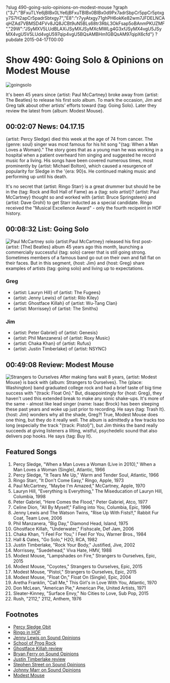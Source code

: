?slug 490-going-solo-opinions-on-modest-mouse
?graph {"3J":"BFxuTLYe6jBIBx0LYe6jBFxuTBIBx0BIBx0d9Px7adrSbpCr5ppCr5ptxgy7S7H2apCr5padrSbtxgy7","E8":"r7yyAtxgy71ghPH6okKe82wm7JFDELNCAqHZAd7VBMSD4FVv8JQ8JCBt9uN5BLs68tr3RbL3OkFsap5oBAnmPKUZMF","29W":"JSyMXV5LUdBLAXiJSyMXJSyMXcMWLg4G3xfJSyMX4vgU5JSyMX4vgU5V5LUd4vgU597qip4vgU5BQsAMBHm1GBQsAM97qipX6cfd"}
?pubdate 2015-04-17T00:00

# Show 490: Going Solo & Opinions on Modest Mouse

![goingsolo](//static.soundopinions.org/images/2015/goingsolo_web.jpg)

It's been 45 years since {artist: Paul McCartney} broke away from {artist: The Beatles} to release his first solo album. To mark the occasion, Jim and Greg talk about other artists' efforts toward {tag: Going Solo}. Later they review the latest from {album: Modest Mouse}.

## 00:02:07 News: 04.17.15
{artist: Percy Sledge} died this week at the age of 74 from cancer. The {genre: soul} singer was most famous for his hit song "{tag: When a Man Loves a Woman}." The story goes that as a young man he was working in a hospital when a patient overheard him singing and suggested he record music for a living. His songs have been covered numerous times, most prominently by {artist: Michael Bolton}, which caused a resurgence of popularity for Sledge in the '{era: 90}s. He continued making music and performing up until his death.

It's no secret that {artist: Ringo Starr} is a great drummer but should he be in the {tag: Rock and Roll Hall of Fame} as a {tag: solo artist}? {artist: Paul McCartney} thought so and worked with {artist: Bruce Springsteen} and {artist: Dave Grohl} to get Starr inducted as a special candidate. Ringo received the "Musical Excellence Award" - only the fourth recipeint in HOF history.


## 00:08:32 List: Going Solo 
![Paul McCartney solo](//static.soundopinions.org/images/2015/paulquits.jpg)
{artist:Paul McCartney} released his first post-{artist: [The] Beatles} album 45 years ago this month, launching a commercially successful {tag: solo} career that is still going strong. Sometimes members of a famous band go out on their own and fall flat on their faces. But in this segment, {host: Jim} and {host: Greg} share examples of artists {tag: going solo} and living up to expectations.

### Greg 
- {artist: Lauryn Hill} of {artist: The Fugees}
- {artist: Jenny Lewis} of {artist: Rilo Kiley}
- {artist: Ghostface Killah} of {artist: Wu-Tang Clan}
- {artist: Morrissey} of {artist: The Smiths}

### Jim
- {artist: Peter Gabriel} of {artist: Genesis}
- {artist: Phil Manzanera} of {artist: Roxy Music}
- {artist: Chaka Khan} of {artist: Rufus}
- {artist: Justin Timberlake} of {artist: NSYNC}

## 00:49:08 Review: Modest Mouse
![Strangers to Ourselves](http://assets.rollingstone.com/assets/2015/media/188312/_original/1425920120/1035x1035-MI0003830238.jpg "467112/949625576")
After making fans wait 8 years, {artist: Modest Mouse} is back with {album: Strangers to Ourselves}. The {place: Washington} band graduated college rock and had a brief taste of big time success with "{track: Float On}." But, disappointingly for {host: Greg}, they haven't used this extended break to make any sonic shake-ups. It's more of the same - almost like lead singer {name: Isaac Brock} has been sleeping these past years and woke up just prior to recording. He says {tag: Trash It}. {host: Jim} wonders why all the shade, Greg?! True, Modest Mouse does one thing, but they do it really well. The album is admittedly a few tracks too long (especially the track "{track: Pistol}"), but Jim thinks the band really succeeds at giving listeners a lilting, wistful, psychedelic sound that also delivers pop hooks. He says {tag: Buy It}.



## Featured Songs
1. Percy Sledge, "When a Man Loves a Woman (Live in 2010)," When a Man Loves a Woman (Single), Atlantic, 1966 
1. Percy Sledge, "It Tears Me Up," Warm and Tender Soul, Atlantic, 1966 
1. Ringo Starr, "It Don't Come Easy," Ringo, Apple, 1973
1. Paul McCartney, "Maybe I'm Amazed," McCartney, Apple, 1970 
1. Lauryn Hill, "Everything is Everything," The Miseducation of Lauryn Hill, Columbia, 1998 
1. Peter Gabriel, "Here Comes the Flood," Peter Gabriel, Atco, 1977 
1. Celine Dion, "All By Myself," Falling into You, Columbia, Epic, 1996 
1. Jenny Lewis and The Watson Twins, "Rise Up With Fists!!," Rabbit Fur Coat, Team Love, 2006 
1. Phil Manzanera, "Big Day," Diamond Head, Island, 1975 
1. Ghostface Killah, "Underwater," Fishscale, Def Jam, 2006 
1. Chaka Khan, "I Feel For You," I Feel For You, Warner Bros., 1984 
1. Hall & Oates, "Go Solo," H2O, RCA, 1982 
1. Justin Timberlake, "Rock Your Body," Justified, Jive, 2002 
1. Morrissey, "Suedehead," Viva Hate, HMV, 1988 
1. Modest Mouse, "Lampshades on Fire," Strangers to Ourselves, Epic, 2015 
1. Modest Mouse, "Coyotes," Strangers to Ourselves, Epic, 2015 
1. Modest Mouse, "Pistol," Strangers to Ourselves, Epic, 2015 
1. Modest Mouse, "Float On," Float On (Single), Epic, 2004 
1. Aretha Franklin, "Call Me," This Girl's in Love With You, Atlantic, 1970 
1. Don McLean, "American Pie," American Pie, United Artists, 1971 
1. Sleater-Kinney, "Surface Envy," No Cities to Love, Sub Pop, 2015 
1. Rush, "2112," 2112, Anthem, 1976 


## Footnotes
- [Percy Sledge Obit](http://www.nytimes.com/2015/04/15/arts/music/percy-sledge-who-sang-when-a-man-loves-a-woman-dies-at-74.html)
- [Ringo in HOF](http://www.ctvnews.ca/entertainment/ringo-starr-to-become-last-beatle-to-be-inducted-into-rock-hall-of-fame-1.2324489)
- [Jenny Lewis on Sound Opinions](/show/19/)
- [School of Prog Rock](/show/207)
- [Ghostface Killah review](/show/20/#wutangclan)
- [Bryan Ferry on Sound Opinions](/show/395/)
- [Justin Timberlake review](/show/382/#justintimberlake)
- [Stephen Street on Sound Opinions](http://www.soundopinions.org/show/243)
- [Johnny Marr on Sound Opinions](http://www.soundopinions.org/show/399/#johnnymarr)
- [Modest Mouse](http://modestmouse.com/)
